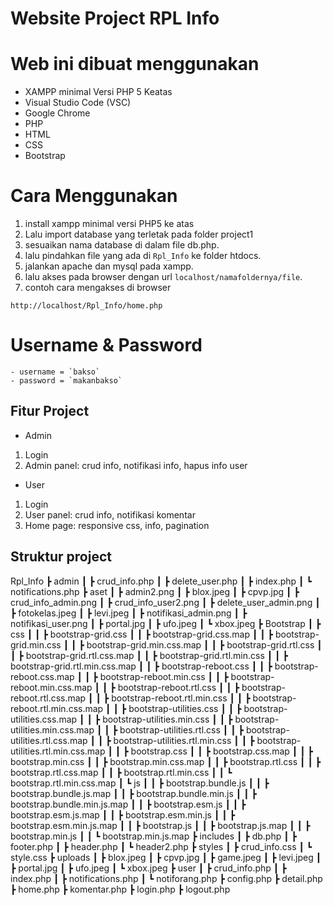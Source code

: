 # Website Project RPL Info

# Web ini dibuat menggunakan
- XAMPP minimal Versi PHP 5 Keatas
- Visual Studio Code (VSC)
- Google Chrome
- PHP
- HTML
- CSS
- Bootstrap
# Cara Menggunakan
1. install xampp minimal versi PHP5 ke atas
2. Lalu import database yang terletak pada folder project1
3. sesuaikan nama database di dalam file db.php.
4. lalu pindahkan file yang ada di `Rpl_Info` ke folder htdocs.
5. jalankan apache dan mysql pada xampp.
6. lalu akses pada browser dengan url `localhost/namafoldernya/file`.
7. contoh cara mengakses di browser
```
http://localhost/Rpl_Info/home.php
```

# Username & Password
```
- username = `bakso`
- password = `makanbakso`
```

## Fitur Project 
- Admin
1. Login
2. Admin panel: crud info, notifikasi info, hapus info user
- User
1. Login
2. User panel: crud info, notifikasi komentar
3. Home page: responsive css, info, pagination

## Struktur project
Rpl_Info
 ┣ admin
 ┃ ┣ crud_info.php
 ┃ ┣ delete_user.php
 ┃ ┣ index.php
 ┃ ┗ notifications.php
 ┣ aset
 ┃ ┣ admin2.png
 ┃ ┣ blox.jpeg
 ┃ ┣ cpvp.jpg
 ┃ ┣ crud_info_admin.png
 ┃ ┣ crud_info_user2.png
 ┃ ┣ delete_user_admin.png
 ┃ ┣ fotokelas.jpeg
 ┃ ┣ levi.jpeg
 ┃ ┣ notifikasi_admin.png
 ┃ ┣ notifikasi_user.png
 ┃ ┣ portal.jpg
 ┃ ┣ ufo.jpeg
 ┃ ┗ xbox.jpeg
 ┣ Bootstrap
 ┃ ┣ css
 ┃ ┃ ┣ bootstrap-grid.css
 ┃ ┃ ┣ bootstrap-grid.css.map
 ┃ ┃ ┣ bootstrap-grid.min.css
 ┃ ┃ ┣ bootstrap-grid.min.css.map
 ┃ ┃ ┣ bootstrap-grid.rtl.css
 ┃ ┃ ┣ bootstrap-grid.rtl.css.map
 ┃ ┃ ┣ bootstrap-grid.rtl.min.css
 ┃ ┃ ┣ bootstrap-grid.rtl.min.css.map
 ┃ ┃ ┣ bootstrap-reboot.css
 ┃ ┃ ┣ bootstrap-reboot.css.map
 ┃ ┃ ┣ bootstrap-reboot.min.css
 ┃ ┃ ┣ bootstrap-reboot.min.css.map
 ┃ ┃ ┣ bootstrap-reboot.rtl.css
 ┃ ┃ ┣ bootstrap-reboot.rtl.css.map
 ┃ ┃ ┣ bootstrap-reboot.rtl.min.css
 ┃ ┃ ┣ bootstrap-reboot.rtl.min.css.map
 ┃ ┃ ┣ bootstrap-utilities.css
 ┃ ┃ ┣ bootstrap-utilities.css.map
 ┃ ┃ ┣ bootstrap-utilities.min.css
 ┃ ┃ ┣ bootstrap-utilities.min.css.map
 ┃ ┃ ┣ bootstrap-utilities.rtl.css
 ┃ ┃ ┣ bootstrap-utilities.rtl.css.map
 ┃ ┃ ┣ bootstrap-utilities.rtl.min.css
 ┃ ┃ ┣ bootstrap-utilities.rtl.min.css.map
 ┃ ┃ ┣ bootstrap.css
 ┃ ┃ ┣ bootstrap.css.map
 ┃ ┃ ┣ bootstrap.min.css
 ┃ ┃ ┣ bootstrap.min.css.map
 ┃ ┃ ┣ bootstrap.rtl.css
 ┃ ┃ ┣ bootstrap.rtl.css.map
 ┃ ┃ ┣ bootstrap.rtl.min.css
 ┃ ┃ ┗ bootstrap.rtl.min.css.map
 ┃ ┗ js
 ┃ ┃ ┣ bootstrap.bundle.js
 ┃ ┃ ┣ bootstrap.bundle.js.map
 ┃ ┃ ┣ bootstrap.bundle.min.js
 ┃ ┃ ┣ bootstrap.bundle.min.js.map
 ┃ ┃ ┣ bootstrap.esm.js
 ┃ ┃ ┣ bootstrap.esm.js.map
 ┃ ┃ ┣ bootstrap.esm.min.js
 ┃ ┃ ┣ bootstrap.esm.min.js.map
 ┃ ┃ ┣ bootstrap.js
 ┃ ┃ ┣ bootstrap.js.map
 ┃ ┃ ┣ bootstrap.min.js
 ┃ ┃ ┗ bootstrap.min.js.map
 ┣ includes
 ┃ ┣ db.php
 ┃ ┣ footer.php
 ┃ ┣ header.php
 ┃ ┗ header2.php
 ┣ styles
 ┃ ┣ crud_info.css
 ┃ ┗ style.css
 ┣ uploads
 ┃ ┣ blox.jpeg
 ┃ ┣ cpvp.jpg
 ┃ ┣ game.jpeg
 ┃ ┣ levi.jpeg
 ┃ ┣ portal.jpg
 ┃ ┣ ufo.jpeg
 ┃ ┗ xbox.jpeg
 ┣ user
 ┃ ┣ crud_info.php
 ┃ ┣ index.php
 ┃ ┣ notifications.php
 ┃ ┗ notiforang.php
 ┣ config.php
 ┣ detail.php
 ┣ home.php
 ┣ komentar.php
 ┣ login.php
 ┣ logout.php
